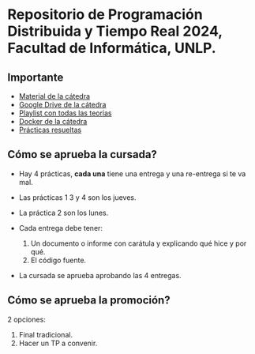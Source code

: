 # Repositorio de Programación Distribuida y Tiempo Real 2024, Facultad de Informática, UNLP.

## Importante

-   [Material de la cátedra](https://ideas.info.unlp.edu.ar/2024-pdytr-1/Start/Welcome/View/Show/EnterCourse/51bd12be-2da0-11ef-b6e3-3292d73aa1e7)
-   [Google Drive de la cátedra](https://drive.google.com/drive/folders/13A_bJ7KJGUmDgGuQ5Lm7mHBpqI6YuugR?usp=sharing)
-   [Playlist con todas las teorías](https://www.youtube.com/playlist?list=PLDJU8kNAPOn8GJvFmLAcB7rPp2kkv5XE1)
-   [Docker de la cátedra](https://hub.docker.com/r/gmaron/pdytr)
-   [Prácticas resueltas](https://docs.google.com/document/u/1/)

## Cómo se aprueba la cursada?

-   Hay 4 prácticas, **cada una** tiene una entrega y una re-entrega si te va mal.
-   Las prácticas 1 3 y 4 son los jueves.
-   La práctica 2 son los lunes.
-   Cada entrega debe tener:

    1. Un documento o informe con carátula y explicando qué hice y por qué.
    2. El código fuente.

-   La cursada se aprueba aprobando las 4 entregas.

## Cómo se aprueba la promoción?

2 opciones:

1. Final tradicional.
2. Hacer un TP a convenir.
